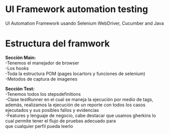 # UI Framework automation testing
UI Automation Framework usando Selenium WebDriver, Cucumber and Java  

# Estructura del framwork  
**Sección Main:**  
    -Tenemos el manejador de browser  
    -Los hooks  
    -Toda la estructura POM (pages locartors y funciones de selenium)  
    -Metodos de captura de imagenes  


**Sección Test:**  
    -Tenemos todos los stepsdefinitions  
    -Clase testRunner en el cual se maneja la ejecución por medio de tags, además, realizamos la ejecución de un reporte
con todos los casos ejecutados y sus posibles fallos y evidencias  
    -Features y lenguaje de negocio, cabe destacar que usamos gherkins lo cual permite tener el flujo de pruebas adecuado para  
que cualquier perfil pueda leerlo
